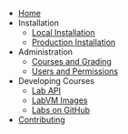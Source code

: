 
- [Home](/)
- Installation
  - [Local Installation](install/install_local.md)
  - [Production Installation](install/install_prod.md)
- Administration
  - [Courses and Grading](admin/course.md)
  - [Users and Permissions](admin/users.md)
- Developing Courses
  - [Lab API](develop/lab.md)
  - [LabVM Images](develop/vm.md)
  - [Labs on GitHub](https://github.com/learnlinux/tuxlab-courses)
- [Contributing](develop/contribute.md)
